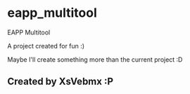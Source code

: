 # eapp_multitool
EAPP Multitool 

A project created for fun :)

Maybe I'll create something more than the current project :D

## Created by XsVebmx :P
